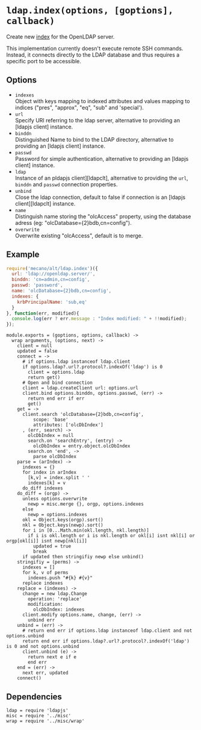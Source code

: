 
# `ldap.index(options, [goptions], callback)`

Create new [index](index) for the OpenLDAP server.   

This implementation currently doesn't execute remote SSH commands. Instead, it
connects directly to the LDAP database and thus requires a specific port to be
accessible.   

## Options

*   `indexes`   
    Object with keys mapping to indexed attributes and values mapping to indices
    ("pres", "approx", "eq", "sub" and 'special').   
*   `url`   
    Specify URI referring to the ldap server, alternative to providing an
    [ldapjs client] instance.   
*   `binddn`   
    Distinguished Name to bind to the LDAP directory, alternative to providing
    an [ldapjs client] instance.   
*   `passwd`   
    Password for simple authentication, alternative to providing an
    [ldapjs client] instance.   
*   `ldap`   
    Instance of an pldapjs client][ldapclt], alternative to providing the `url`,
    `binddn` and `passwd` connection properties.   
*   `unbind`   
    Close the ldap connection, default to false if connection is an
    [ldapjs client][ldapclt] instance.   
*   `name`   
    Distinguish name storing the "olcAccess" property, using the database adress
    (eg: "olcDatabase={2}bdb,cn=config").   
*   `overwrite`   
    Overwrite existing "olcAccess", default is to merge.   

## Example

```js
require('mecano/alt/ldap.index')({
  url: 'ldap://openldap.server/',
  binddn: 'cn=admin,cn=config',
  passwd: 'password',
  name: 'olcDatabase={2}bdb,cn=config',
  indexes: {
    krbPrincipalName: 'sub,eq'
  }
}, function(err, modified){
  console.log(err ? err.message : "Index modified: " + !!modified);
});
```

    module.exports = (goptions, options, callback) ->
      wrap arguments, (options, next) ->
        client = null
        updated = false
        connect = ->
          # if options.ldap instanceof ldap.client
          if options.ldap?.url?.protocol?.indexOf('ldap') is 0
            client = options.ldap
            return get()
          # Open and bind connection
          client = ldap.createClient url: options.url
          client.bind options.binddn, options.passwd, (err) ->
            return end err if err
            get()
        get = ->
          client.search 'olcDatabase={2}bdb,cn=config',
              scope: 'base'
              attributes: ['olcDbIndex']
          , (err, search) ->
            olcDbIndex = null
            search.on 'searchEntry', (entry) ->
              olcDbIndex = entry.object.olcDbIndex
            search.on 'end', ->
              parse olcDbIndex
        parse = (arIndex) ->
          indexes = {}
          for index in arIndex
            [k,v] = index.split ' '
            indexes[k] = v
          do_diff indexes
        do_diff = (orgp) ->
          unless options.overwrite
            newp = misc.merge {}, orgp, options.indexes
          else
            newp = options.indexes
          okl = Object.keys(orgp).sort()
          nkl = Object.keys(newp).sort()
          for i in [0...Math.min(okl.length, nkl.length)]
            if i is okl.length or i is nkl.length or okl[i] isnt nkl[i] or orgp[okl[i]] isnt newp[nkl[i]]
              updated = true
              break
          if updated then stringifiy newp else unbind()
        stringifiy = (perms) ->
          indexes = []
          for k, v of perms
            indexes.push "#{k} #{v}"
          replace indexes
        replace = (indexes) ->
          change = new ldap.Change
            operation: 'replace'
            modification:
              olcDbIndex: indexes
          client.modify options.name, change, (err) ->
            unbind err
        unbind = (err) ->
          # return end err if options.ldap instanceof ldap.client and not options.unbind
          return end err if options.ldap?.url?.protocol?.indexOf('ldap') is 0 and not options.unbind
          client.unbind (e) ->
            return next e if e
            end err
        end = (err) ->
          next err, updated
        connect()

## Dependencies

    ldap = require 'ldapjs'
    misc = require '../misc'
    wrap = require '../misc/wrap'

[index]: http://www.zytrax.com/books/ldap/apa/indeces.html


